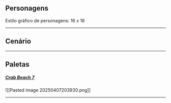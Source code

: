 
## Personagens

Estilo gráfico de personagens: 16 x 16



---

## Cenário




---

## Paletas

##### [Crab Beach 7](https://lospec.com/palette-list/crab-beach-7)
![[Pasted image 20250407203930.png]]


---

